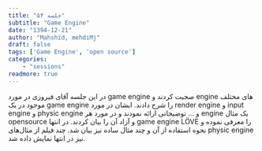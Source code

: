 ```yaml
---
title: "جلسه ۵۴"
subtitle: "Game Engine"
date: "1394-12-21"
author: "Mahshid, mehdiMj"
draft: false
tags: ['Game Engine', 'open source']
categories:
    - "sessions"
readmore: true
---
```

در این جلسه آقای فیروزی در مورد game engine صحبت کردند و engine های مختلف موجود در یک game engine را شرح دادند. ایشان در مورد render engine و input engine و physic engine و … توضیحاتی ارائه نمودند و در مورد هر engine یک مثال opensource و آزاد آن را بیان کردند. در انتها game engine LÖVE را معرفی نموده و نحوه استفاده از آن و چند مثال ساده نیز بیان شد. چند فیلم از مثال‌های physic engine نیز در انتها نمایش داده شد.

<!-- FIXME missing files
[game engine](https://shirazlug.ir/wp-content/uploads/2016/03/game-engine.odp)
[LOVE game engine](https://shirazlug.ir/wp-content/uploads/2016/03/love2d.odp)
-->

